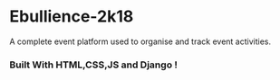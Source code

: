 # Ebullience-2k18
A complete event platform used to organise and track event activities.



### Built With HTML,CSS,JS and Django !
